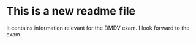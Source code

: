 # This is a new readme file 
It contains information relevant for the DMDV exam. 
I look forward to the exam. 

